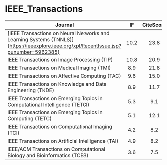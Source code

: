 # IEEE_Transactions

| **Journal** | **IF** | **CiteScore** |
| --- | :---: | :---: |
| [IEEE Transactions on Neural Networks and Learning Systems (TNNLS)]{https://ieeexplore.ieee.org/xpl/RecentIssue.jsp?punumber=5962385} | 10.2 | 23.8 |
| IEEE Transactions on Image Processing (TIP) | 10.8 | 20.9 |
| IEEE Transactions on Medical Imaging (TMI) | 8.9 | 21.8 |
| IEEE Transactions on Affective Computing (TAC) | 9.6 | 15.0 |
| IEEE Transactions on Knowledge and Data Engineering (TKDE) | 8.9 | 11.7 |
| IEEE Transactions on Emerging Topics in Computational Intelligence (TETCI) | 5.3 | 9.1 |
| IEEE Transactions on Emerging Topics in Computing (TETC) | 5.1 | 12.1 |
| IEEE Transactions on Computational Imaging (TCI) | 4.2 | 8.2 |
| IEEE Transactions on Artificial Intelligence (TAI) | 4.9 | 8.2 |
| IEEE/ACM Transactions on Computational Biology and Bioinformatics (TCBB) | 3.6 | 7.5 |
